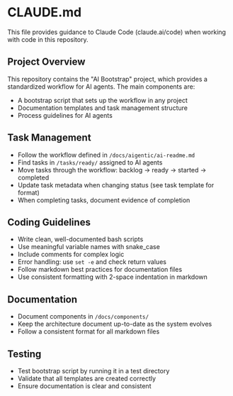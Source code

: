 # CLAUDE.md

This file provides guidance to Claude Code (claude.ai/code) when working with code in this repository.

## Project Overview
This repository contains the "AI Bootstrap" project, which provides a standardized workflow for AI agents. The main components are:
- A bootstrap script that sets up the workflow in any project
- Documentation templates and task management structure
- Process guidelines for AI agents

## Task Management
- Follow the workflow defined in `/docs/aigentic/ai-readme.md`
- Find tasks in `/tasks/ready/` assigned to AI agents
- Move tasks through the workflow: backlog → ready → started → completed
- Update task metadata when changing status (see task template for format)
- When completing tasks, document evidence of completion

## Coding Guidelines
- Write clean, well-documented bash scripts
- Use meaningful variable names with snake_case
- Include comments for complex logic
- Error handling: use `set -e` and check return values
- Follow markdown best practices for documentation files
- Use consistent formatting with 2-space indentation in markdown

## Documentation
- Document components in `/docs/components/`
- Keep the architecture document up-to-date as the system evolves
- Follow a consistent format for all markdown files

## Testing
- Test bootstrap script by running it in a test directory
- Validate that all templates are created correctly
- Ensure documentation is clear and consistent